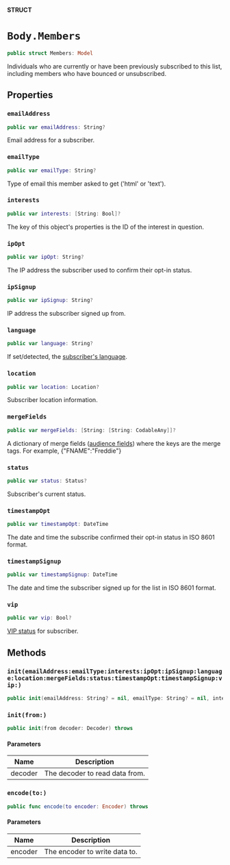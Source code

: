 **STRUCT**

# `Body.Members`

```swift
public struct Members: Model
```

Individuals who are currently or have been previously subscribed to this list, including members who have bounced or unsubscribed.

## Properties
### `emailAddress`

```swift
public var emailAddress: String?
```

Email address for a subscriber.

### `emailType`

```swift
public var emailType: String?
```

Type of email this member asked to get ('html' or 'text').

### `interests`

```swift
public var interests: [String: Bool]?
```

The key of this object's properties is the ID of the interest in question.

### `ipOpt`

```swift
public var ipOpt: String?
```

The IP address the subscriber used to confirm their opt-in status.

### `ipSignup`

```swift
public var ipSignup: String?
```

IP address the subscriber signed up from.

### `language`

```swift
public var language: String?
```

If set/detected, the [subscriber's language](https://mailchimp.com/help/view-and-edit-contact-languages/).

### `location`

```swift
public var location: Location?
```

Subscriber location information.

### `mergeFields`

```swift
public var mergeFields: [String: [String: CodableAny]]?
```

A dictionary of merge fields ([audience fields](https://mailchimp.com/help/getting-started-with-merge-tags/)) where the keys are the merge tags. For example, {"FNAME":"Freddie"}

### `status`

```swift
public var status: Status?
```

Subscriber's current status.

### `timestampOpt`

```swift
public var timestampOpt: DateTime
```

The date and time the subscribe confirmed their opt-in status in ISO 8601 format.

### `timestampSignup`

```swift
public var timestampSignup: DateTime
```

The date and time the subscriber signed up for the list in ISO 8601 format.

### `vip`

```swift
public var vip: Bool?
```

[VIP status](https://mailchimp.com/help/designate-and-send-to-vip-contacts/) for subscriber.

## Methods
### `init(emailAddress:emailType:interests:ipOpt:ipSignup:language:location:mergeFields:status:timestampOpt:timestampSignup:vip:)`

```swift
public init(emailAddress: String? = nil, emailType: String? = nil, interests: [String: Bool]? = nil, ipOpt: String? = nil, ipSignup: String? = nil, language: String? = nil, location: Location? = nil, mergeFields: [String: [String: CodableAny]]? = nil, status: Status? = nil, timestampOpt: Date? = nil, timestampSignup: Date? = nil, vip: Bool? = nil)
```

### `init(from:)`

```swift
public init(from decoder: Decoder) throws
```

#### Parameters

| Name | Description |
| ---- | ----------- |
| decoder | The decoder to read data from. |

### `encode(to:)`

```swift
public func encode(to encoder: Encoder) throws
```

#### Parameters

| Name | Description |
| ---- | ----------- |
| encoder | The encoder to write data to. |
